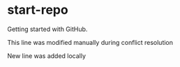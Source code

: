 # start-repo
Getting started with GitHub.

This line was modified manually during conflict resolution

New line was added locally
